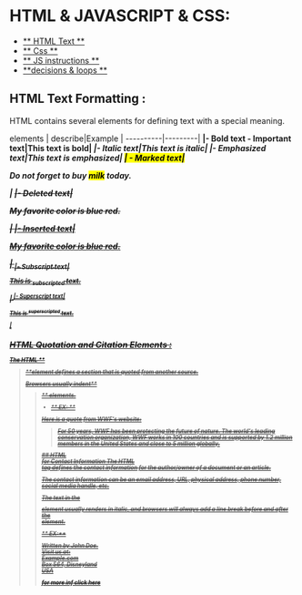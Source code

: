 # HTML & JAVASCRIPT & CSS:

* [** HTML Text **](class-02.md)
* [** Css **](css.md)
* [** JS instructions **](javascript.md)
* [**decisions & loops **]()



## HTML Text Formatting :
HTML contains several elements for defining text with a special meaning.

elements | describe|Example |
----------|---------|
 <b> |- Bold text <strong> - Important text|<b>This text is bold</b>|
<i> |- Italic text|<i>This text is italic</i>|
<em> |- Emphasized text|<em>This text is emphasized</em>|
<mark>| - Marked text|<p>Do not forget to buy <mark>milk</mark> today.</p>|
<del> |- Deleted text|<p>My favorite color is <del>blue</del> red.</p>|
<ins> |- Inserted text|<p>My favorite color is <del>blue</del> <ins>red</ins>.</p>|
<sub> |- Subscript text|<p>This is <sub>subscripted</sub> text.</p>|
<sup> |- Superscript text|<p>This is <sup>superscripted</sup> text.</p>|

## HTML Quotation and Citation Elements :
The HTML **<blockquote> **element defines a section that is quoted from another source.

Browsers usually indent** <blockquote>** elements.

* ** EX: ** 

 <p> Here is a quote from WWF's website: </p>
 <blockquote cite="http://www.worldwildlife.org/who/index.html">  
For 50 years, WWF has been protecting the future of nature.
The world's leading conservation organization,
WWF works in 100 countries and is supported by
1.2 million members in the United States and
close to 5 million globally.
 </blockquote> 
## HTML <address> for Contact Information
The HTML <address> tag defines the contact information for the author/owner of a document or an article.

The contact information can be an email address, URL, physical address, phone number, social media handle, etc.

The text in the <address> element usually renders in italic, and browsers will always add a line break before and after the <address> element.

** EX:** 
    <address>
     Written by John Doe.
     <br>Visit us at:<br>
     Example.com<br>
     Box 564, Disneyland<br>
     USA
       </address>

[for more inf click here](https://www.w3schools.com/html/html_formatting.asp) 